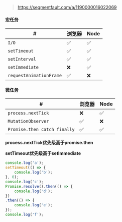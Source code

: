 > https://segmentfault.com/a/1190000016022069

#### 宏任务
| #                       | 浏览器 | Node |
| ----------------------- | ------ | ---- |
| `I/O`                   | ✅      | ✅    |
| `setTimeout`            | ✅      | ✅    |
| `setInterval`           | ✅      | ✅    |
| `setImmediate`          | ❌      | ✅    |
| `requestAnimationFrame` | ✅      | ❌    |

#### 微任务
| #                            | 浏览器 | Node |
| ---------------------------- | ------ | ---- |
| `process.nextTick`           | ❌      | ✅    |
| `MutationObserver`           | ✅      | ❌    |
| `Promise.then catch finally` | ✅      | ✅    |

**process.nextTick优先级高于promise.then**

**setTimeout优先级高于setImmediate**

```js
console.log('a');
setTimeout(() => {
    console.log('b');
}, 0);
console.log('c');
Promise.resolve().then(() => {
    console.log('d');
})
.then(() => {
    console.log('e');
});
console.log('f');
```

